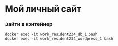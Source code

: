 # Мой личный сайт



### Зайти в контейнер 
```
docker exec -it work_resident234_db_1 bash
docker exec -it work_resident234_wordpress_1 bash
```

